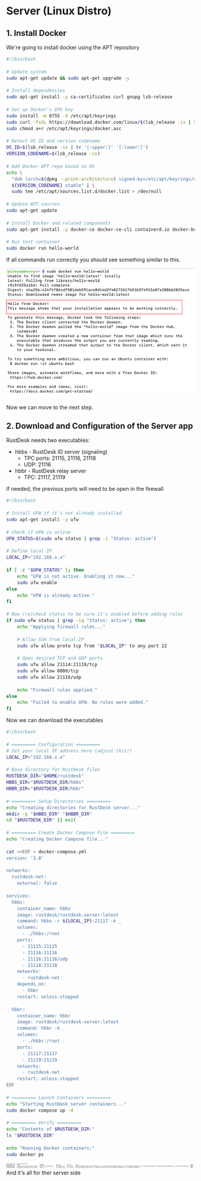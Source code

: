 # Server (Linux Distro)

## 1. Install Docker
We're going to install docker using the APT repository
```bash
#!/bin/bash

# Update system
sudo apt-get update && sudo apt-get upgrade -y

# Install dependencies
sudo apt-get install -y ca-certificates curl gnupg lsb-release

# Set up Docker's GPG key
sudo install -m 0755 -d /etc/apt/keyrings
sudo curl -fsSL https://download.docker.com/linux/$(lsb_release -is | tr '[:upper:]' '[:lower:]')/gpg -o /etc/apt/keyrings/docker.asc
sudo chmod a+r /etc/apt/keyrings/docker.asc

# Detect OS ID and version codename
OS_ID=$(lsb_release -is | tr '[:upper:]' '[:lower:]')
VERSION_CODENAME=$(lsb_release -cs)

# Add Docker APT repo based on OS
echo \
  "deb [arch=$(dpkg --print-architecture) signed-by=/etc/apt/keyrings/docker.asc] https://download.docker.com/linux/${OS_ID} \
  ${VERSION_CODENAME} stable" | \
  sudo tee /etc/apt/sources.list.d/docker.list > /dev/null

# Update APT sources
sudo apt-get update

# Install Docker and related components
sudo apt-get install -y docker-ce docker-ce-cli containerd.io docker-buildx-plugin docker-compose-plugin

# Run test container
sudo docker run hello-world
```

If all commands run correctly you should see something similar to this.

![docker hello world](pictures/docker_hello_world.png)

Now we can move to the next step.

## 2. Download and Configuration of the Server app
RustDesk needs two executables:
- hbbs - RustDesk ID server (signaling)
    - TPC ports: 21115, 21116, 21118
    - UDP: 21116
- hbbr - RustDesk relay server
    - TPC: 21117, 21119

If needed, the previous ports will need to be open in the firewall
```bash
#!/bin/bash

# Install UFW if it's not already installed
sudo apt-get install -y ufw

# Check if UFW is active
UFW_STATUS=$(sudo ufw status | grep -i "Status: active")

# Define local IP
LOCAL_IP="192.168.x.x"

if [ -z "$UFW_STATUS" ]; then
    echo "UFW is not active. Enabling it now..."
    sudo ufw enable
else
    echo "UFW is already active."
fi

# Now (re)check status to be sure it's enabled before adding rules
if sudo ufw status | grep -iq "Status: active"; then
    echo "Applying firewall rules..."

    # Allow SSH from local IP
    sudo ufw allow proto tcp from "$LOCAL_IP" to any port 22

    # Open desired TCP and UDP ports
    sudo ufw allow 21114:21119/tcp
    sudo ufw allow 8000/tcp
    sudo ufw allow 21116/udp

    echo "Firewall rules applied."
else
    echo "Failed to enable UFW. No rules were added."
fi
```

Now we can download the executables
```bash
#!/bin/bash

# ========= Configuration =========
# Set your local IP address here (adjust this!)
LOCAL_IP="192.168.x.x"

# Base directory for RustDesk files
RUSTDESK_DIR="$HOME/rustdesk"
HBBS_DIR="$RUSTDESK_DIR/hbbs"
HBBR_DIR="$RUSTDESK_DIR/hbbr"

# ========= Setup Directories =========
echo "Creating directories for RustDesk server..."
mkdir -p "$HBBS_DIR" "$HBBR_DIR"
cd "$RUSTDESK_DIR" || exit

# ========= Create Docker Compose File =========
echo "Creating Docker Compose file..."

cat <<EOF > docker-compose.yml
version: '3.8'

networks:
  rustdesk-net:
    external: false

services:
  hbbs:
    container_name: hbbs
    image: rustdesk/rustdesk-server:latest
    command: hbbs -r ${LOCAL_IP}:21117 -k _
    volumes:
      - ./hbbs:/root
    ports:
      - 21115:21115
      - 21116:21116
      - 21116:21116/udp
      - 21118:21118
    networks:
      - rustdesk-net
    depends_on:
      - hbbr
    restart: unless-stopped

  hbbr:
    container_name: hbbr
    image: rustdesk/rustdesk-server:latest
    command: hbbr -k _
    volumes:
      - ./hbbr:/root
    ports:
      - 21117:21117
      - 21119:21119
    networks:
      - rustdesk-net
    restart: unless-stopped
EOF

# ========= Launch Containers =========
echo "Starting RustDesk server containers..."
sudo docker compose up -d

# ========= Verify =========
echo "Contents of $RUSTDESK_DIR:"
ls "$RUSTDESK_DIR"

echo "Running Docker containers:"
sudo docker ps
```
![docker ps](pictures/docker_done.png)
And it's all for ther server side

